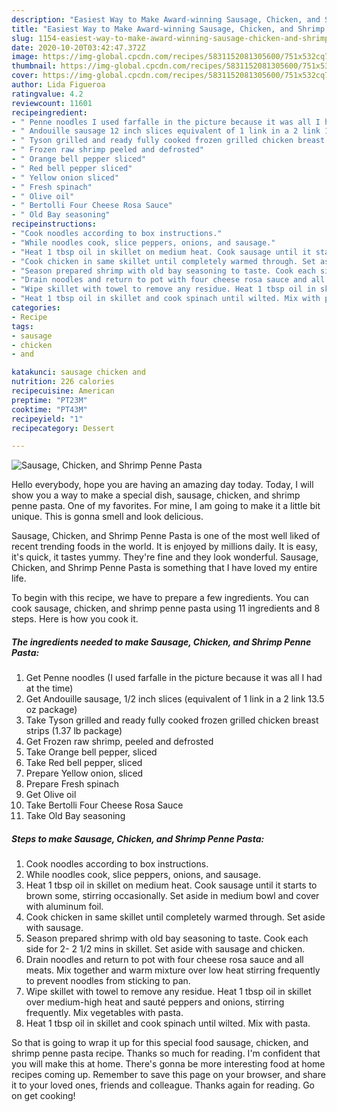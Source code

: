 ```yaml
---
description: "Easiest Way to Make Award-winning Sausage, Chicken, and Shrimp Penne Pasta"
title: "Easiest Way to Make Award-winning Sausage, Chicken, and Shrimp Penne Pasta"
slug: 1154-easiest-way-to-make-award-winning-sausage-chicken-and-shrimp-penne-pasta
date: 2020-10-20T03:42:47.372Z
image: https://img-global.cpcdn.com/recipes/5831152081305600/751x532cq70/sausage-chicken-and-shrimp-penne-pasta-recipe-main-photo.jpg
thumbnail: https://img-global.cpcdn.com/recipes/5831152081305600/751x532cq70/sausage-chicken-and-shrimp-penne-pasta-recipe-main-photo.jpg
cover: https://img-global.cpcdn.com/recipes/5831152081305600/751x532cq70/sausage-chicken-and-shrimp-penne-pasta-recipe-main-photo.jpg
author: Lida Figueroa
ratingvalue: 4.2
reviewcount: 11601
recipeingredient:
- " Penne noodles I used farfalle in the picture because it was all I had at the time"
- " Andouille sausage 12 inch slices equivalent of 1 link in a 2 link 135 oz package"
- " Tyson grilled and ready fully cooked frozen grilled chicken breast strips 137 lb package"
- " Frozen raw shrimp peeled and defrosted"
- " Orange bell pepper sliced"
- " Red bell pepper sliced"
- " Yellow onion sliced"
- " Fresh spinach"
- " Olive oil"
- " Bertolli Four Cheese Rosa Sauce"
- " Old Bay seasoning"
recipeinstructions:
- "Cook noodles according to box instructions."
- "While noodles cook, slice peppers, onions, and sausage."
- "Heat 1 tbsp oil in skillet on medium heat. Cook sausage until it starts to brown some, stirring occasionally. Set aside in medium bowl and cover with aluminum foil."
- "Cook chicken in same skillet until completely warmed through. Set aside with sausage."
- "Season prepared shrimp with old bay seasoning to taste. Cook each side for 2- 2 1/2 mins in skillet. Set aside with sausage and chicken."
- "Drain noodles and return to pot with four cheese rosa sauce and all meats. Mix together and warm mixture over low heat stirring frequently to prevent noodles from sticking to pan."
- "Wipe skillet with towel to remove any residue. Heat 1 tbsp oil in skillet over medium-high heat and sauté peppers and onions, stirring frequently. Mix vegetables with pasta."
- "Heat 1 tbsp oil in skillet and cook spinach until wilted. Mix with pasta."
categories:
- Recipe
tags:
- sausage
- chicken
- and

katakunci: sausage chicken and 
nutrition: 226 calories
recipecuisine: American
preptime: "PT23M"
cooktime: "PT43M"
recipeyield: "1"
recipecategory: Dessert

---
```



![Sausage, Chicken, and Shrimp Penne Pasta](https://img-global.cpcdn.com/recipes/5831152081305600/751x532cq70/sausage-chicken-and-shrimp-penne-pasta-recipe-main-photo.jpg)

Hello everybody, hope you are having an amazing day today. Today, I will show you a way to make a special dish, sausage, chicken, and shrimp penne pasta. One of my favorites. For mine, I am going to make it a little bit unique. This is gonna smell and look delicious.

Sausage, Chicken, and Shrimp Penne Pasta is one of the most well liked of recent trending foods in the world. It is enjoyed by millions daily. It is easy, it's quick, it tastes yummy. They're fine and they look wonderful. Sausage, Chicken, and Shrimp Penne Pasta is something that I have loved my entire life.




To begin with this recipe, we have to prepare a few ingredients. You can cook sausage, chicken, and shrimp penne pasta using 11 ingredients and 8 steps. Here is how you cook it.

<!--inarticleads1-->

##### The ingredients needed to make Sausage, Chicken, and Shrimp Penne Pasta:

1. Get  Penne noodles (I used farfalle in the picture because it was all I had at the time)
1. Get  Andouille sausage, 1/2 inch slices (equivalent of 1 link in a 2 link 13.5 oz package)
1. Take  Tyson grilled and ready fully cooked frozen grilled chicken breast strips (1.37 lb package)
1. Get  Frozen raw shrimp, peeled and defrosted
1. Take  Orange bell pepper, sliced
1. Take  Red bell pepper, sliced
1. Prepare  Yellow onion, sliced
1. Prepare  Fresh spinach
1. Get  Olive oil
1. Take  Bertolli Four Cheese Rosa Sauce
1. Take  Old Bay seasoning




<!--inarticleads2-->

##### Steps to make Sausage, Chicken, and Shrimp Penne Pasta:

1. Cook noodles according to box instructions.
1. While noodles cook, slice peppers, onions, and sausage.
1. Heat 1 tbsp oil in skillet on medium heat. Cook sausage until it starts to brown some, stirring occasionally. Set aside in medium bowl and cover with aluminum foil.
1. Cook chicken in same skillet until completely warmed through. Set aside with sausage.
1. Season prepared shrimp with old bay seasoning to taste. Cook each side for 2- 2 1/2 mins in skillet. Set aside with sausage and chicken.
1. Drain noodles and return to pot with four cheese rosa sauce and all meats. Mix together and warm mixture over low heat stirring frequently to prevent noodles from sticking to pan.
1. Wipe skillet with towel to remove any residue. Heat 1 tbsp oil in skillet over medium-high heat and sauté peppers and onions, stirring frequently. Mix vegetables with pasta.
1. Heat 1 tbsp oil in skillet and cook spinach until wilted. Mix with pasta.




So that is going to wrap it up for this special food sausage, chicken, and shrimp penne pasta recipe. Thanks so much for reading. I'm confident that you will make this at home. There's gonna be more interesting food at home recipes coming up. Remember to save this page on your browser, and share it to your loved ones, friends and colleague. Thanks again for reading. Go on get cooking!
